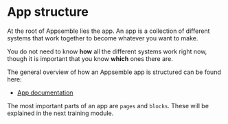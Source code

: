 # App structure

At the root of Appsemble lies the app. An app is a collection of different systems that work
together to become whatever you want to make.

You do not need to know **how** all the different systems work right now, though it is important
that you know **which** ones there are.

The general overview of how an Appsemble app is structured can be found here:

- [App documentation](/docs/app#app)

The most important parts of an app are `pages` and `blocks`. These will be explained in the next
training module.
